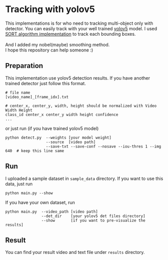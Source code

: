 # Tracking with yolov5
This implementations is for who need to tracking multi-object only with detector. 
You can easily track with your well trained [yolov5](https://github.com/ultralytics/yolov5) model.
I used [SORT algorithm implementation](https://github.com/abewley/sort) to track each bounding boxes.
<br><br>
And I added my nobel(maybe) smoothing method.<br>
I hope this repository can help someone :)

## Preparation
This implementation use yolov5 detection results. If you have another trained detector just follow this format. <br>
```
# file name
[video_name]_[frame_idx].txt

# center_x, center_y, width, height should be normalized with Video Width Height
class_id center_x center_y width height confidence 
...
```

or just run (if you have trained yolov5 model)

```
python detect.py  --weights [your model weight]
                  --source  [video path]
                  --save-txt --save-conf --nosave --iou-thres 1 --img 640  # keep this line same
```

## Run
I uploaded a sample dataset in `sample_data` directory. If you want to use this data, just run
```
python main.py --show
```
If you have your own dataset, run
```
python main.py  --video_path [video path]
                --det_dir    [your yolov5 det files directory]
                --show       [if you want to pre-visualize the results]
```

## Result
You can find your result video and text file under `results` directory.
